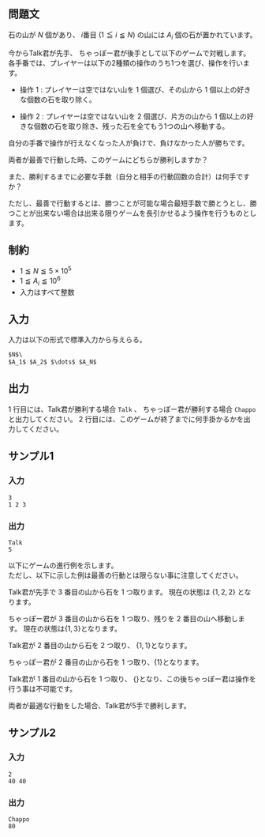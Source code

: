 ## 問題文

石の山が $N$ 個があり、 $i$番目 $(1 \leqq i \leqq N)$ の山には $A_i$ 個の石が置かれています。

今からTalk君が先手、 ちゃっぽー君が後手として以下のゲームで対戦します。
各手番では、プレイヤーは以下の2種類の操作のうち1つを選び、操作を行います。

- 操作 $1$  : プレイヤーは空ではない山を $1$ 個選び、その山から $1$ 個以上の好きな個数の石を取り除く。

- 操作 $2$  : プレイヤーは空ではない山を $2$ 個選び、片方の山から $1$ 個以上の好きな個数の石を取り除き、残った石を全てもう1つの山へ移動する。 

自分の手番で操作が行えなくなった人が負けで、負けなかった人が勝ちです。

両者が最善で行動した時、このゲームにどちらが勝利しますか？

また、勝利するまでに必要な手数（自分と相手の行動回数の合計）は何手ですか？

ただし、最善で行動するとは、勝つことが可能な場合最短手数で勝とうとし、勝つことが出来ない場合は出来る限りゲームを長引かせるよう操作を行うものとします。

## 制約

- $1 \leqq N \leqq 5 \times 10^5$
- $1 \leqq A_i \leqq 10^6$
- 入力はすべて整数

## 入力
入力は以下の形式で標準入力から与えらる。  
```md
$N$\
$A_1$ $A_2$ $\dots$ $A_N$ 

```
## 出力
$1$ 行目には、Talk君が勝利する場合 `Talk` 、 ちゃっぽー君が勝利する場合 `Chappo` と出力してください。
$2$ 行目には、このゲームが終了までに何手掛かるかを出力してください。

## サンプル1

### 入力
```
3
1 2 3

```

### 出力
```
Talk
5

```
以下にゲームの進行例を示します。\
ただし、以下に示した例は最善の行動とは限らない事に注意してください。

Talk君が先手で $3$ 番目の山から石を $1$ つ取ります。
現在の状態は $\{1,2,2\}$ となります。

ちゃっぽー君が $3$ 番目の山から石を $1$ つ取り、残りを $2$ 番目の山へ移動します。
現在の状態は$\{1,3\}$となります。

Talk君が $2$ 番目の山から石を $2$ つ取り、 $\{1,1\}$となります。

ちゃっぽー君が $2$ 番目の山から石を $1$ つ取り、$\{1\}$となります。

Talk君が $1$ 番目の山から石を $1$ つ取り、 $\{\}$となり、この後ちゃっぽー君は操作を行う事は不可能です。

両者が最適な行動をした場合、Talk君が5手で勝利します。

## サンプル2

### 入力
```
2
40 40

```

### 出力
```
Chappo
80

```
